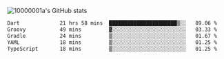 ![10000001a's GitHub stats](https://github-readme-stats.vercel.app/api?username=10000001a&show_icons=true&theme=onedark&count_private=true)

<!-- [![Top Langs](https://github-readme-stats.vercel.app/api/top-langs/?username=10000001a&layout=compact&theme=onedark&langs_count=5)](https://github.com/anuraghazra/github-readme-stats) -->
<!--
**10000001a/10000001a** is a ✨ _special_ ✨ repository because its `README.md` (this file) appears on your GitHub profile.

Here are some ideas to get you started:

- 🔭 I’m currently working on ...
- 🌱 I’m currently learning ...
- 👯 I’m looking to collaborate on ...
- 🤔 I’m looking for help with ...
- 💬 Ask me about ...
- 📫 How to reach me: ...
- 😄 Pronouns: ...
- ⚡ Fun fact: ...
-->

<!--START_SECTION:waka-->

```txt
Dart             21 hrs 58 mins  ██████████████████████▒░░   89.06 %
Groovy           49 mins         ▓░░░░░░░░░░░░░░░░░░░░░░░░   03.33 %
Gradle           24 mins         ▒░░░░░░░░░░░░░░░░░░░░░░░░   01.67 %
YAML             18 mins         ▒░░░░░░░░░░░░░░░░░░░░░░░░   01.25 %
TypeScript       18 mins         ▒░░░░░░░░░░░░░░░░░░░░░░░░   01.25 %
```

<!--END_SECTION:waka-->
